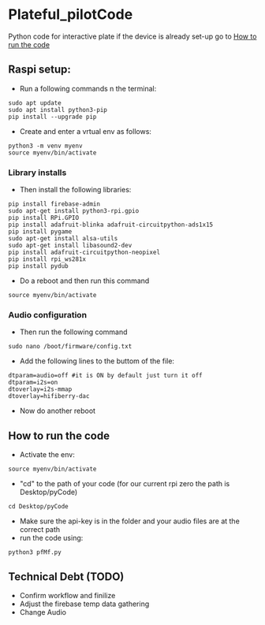 # Plateful_pilotCode
Python code for interactive plate
if the device is already set-up go to [How to run the code](https://github.com/MojTabax2/Plateful_pilotCode/blob/main/README.md#how-to-run-the-code)



## Raspi setup:
- Run a following commands n the terminal:
``` shell
sudo apt update
sudo apt install python3-pip
pip install --upgrade pip
```
- Create and enter a vrtual env as follows:
``` shell
python3 -m venv myenv
source myenv/bin/activate
```



### Library installs
- Then install the following libraries:
``` shell
pip install firebase-admin
sudo apt-get install python3-rpi.gpio
pip install RPi.GPIO
pip install adafruit-blinka adafruit-circuitpython-ads1x15
pip install pygame
sudo apt-get install alsa-utils
sudo apt-get install libasound2-dev
pip install adafruit-circuitpython-neopixel
pip install rpi_ws281x
pip install pydub
```
- Do a reboot and then run this command
``` shell
source myenv/bin/activate
```


### Audio configuration
- Then run the following command
``` shell
sudo nano /boot/firmware/config.txt
```
- Add the following lines to the buttom of the file:
```
dtparam=audio=off #it is ON by default just turn it off
dtparam=i2s=on 
dtoverlay=i2s-mmap
dtoverlay=hifiberry-dac
```



- Now do another reboot




## How to run the code
- Activate the env:
``` shell
source myenv/bin/activate
```
- "cd" to the path of your code (for our current rpi zero the path is Desktop/pyCode)
``` shell
cd Desktop/pyCode
```
- Make sure the api-key is in the folder and your audio files are at the correct path 
- run the code using:
``` shell
python3 pfMf.py
```


## Technical Debt (TODO)
- Confirm workflow and finilize
- Adjust the firebase temp data gathering
- Change Audio
